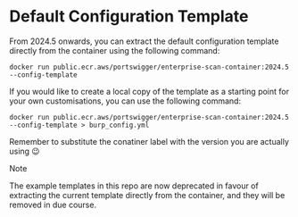 # Default Configuration Template

From 2024.5 onwards, you can extract the default configuration template directly from the container using the following command:

`docker run public.ecr.aws/portswigger/enterprise-scan-container:2024.5 --config-template`

If you would like to create a local copy of the template as a starting point for your own customisations, you can use the following command:

`docker run public.ecr.aws/portswigger/enterprise-scan-container:2024.5 --config-template > burp_config.yml`

Remember to substitute the conatiner label with the version you are actually using 😉

> [!NOTE]
> The example templates in this repo are now deprecated in favour of extracting the current template directly from the container, and they will be removed in due course.
